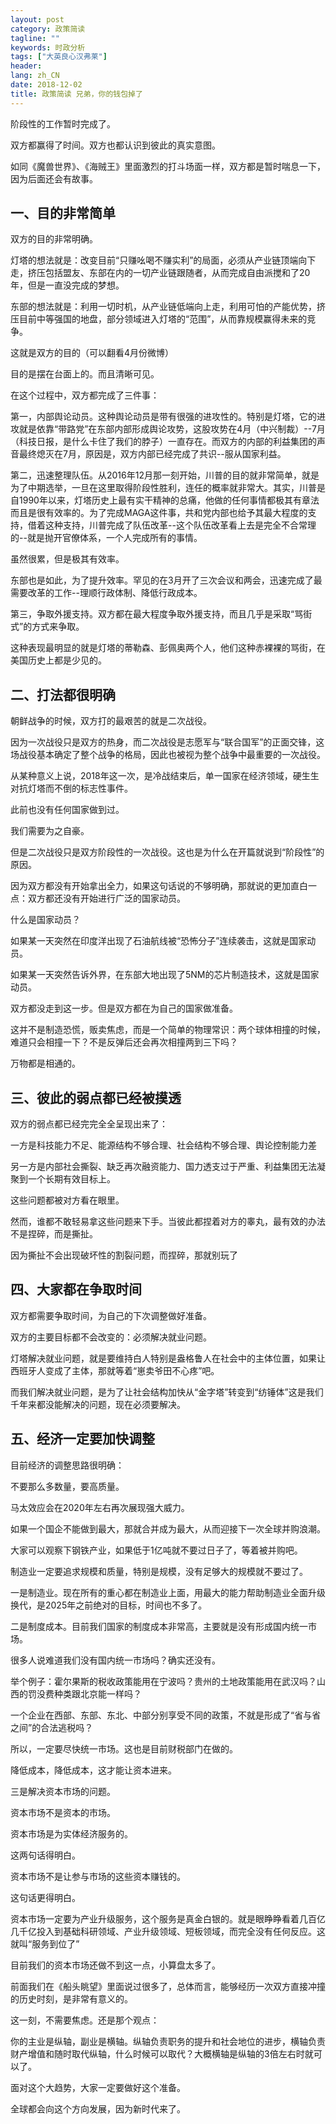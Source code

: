 ```yaml
---
layout: post
category: 政策简读
tagline: ""
keywords: 时政分析
tags: ["大英良心汉弗莱"]
header:
lang: zh_CN 
date: 2018-12-02
title: 政策简读 兄弟，你的钱包掉了
---
```


阶段性的工作暂时完成了。

双方都赢得了时间。双方也都认识到彼此的真实意图。

如同《魔兽世界》、《海贼王》里面激烈的打斗场面一样，双方都是暂时喘息一下，因为后面还会有故事。

## 一、目的非常简单

双方的目的非常明确。

灯塔的想法就是：改变目前“只赚吆喝不赚实利”的局面，必须从产业链顶端向下走，挤压包括盟友、东部在内的一切产业链跟随者，从而完成自由派搅和了20年，但是一直没完成的梦想。

东部的想法就是：利用一切时机，从产业链低端向上走，利用可怕的产能优势，挤压目前中等强国的地盘，部分领域进入灯塔的“范围”，从而靠规模赢得未来的竞争。

这就是双方的目的（可以翻看4月份微博）

目的是摆在台面上的。而且清晰可见。

在这个过程中，双方都完成了三件事：

第一，内部舆论动员。这种舆论动员是带有很强的进攻性的。特别是灯塔，它的进攻就是依靠“带路党”在东部内部形成舆论攻势，这股攻势在4月（中兴制裁）--7月（科技日报，是什么卡住了我们的脖子）一直存在。而双方的内部的利益集团的声音最终熄灭在7月，原因是，双方内部已经完成了共识--服从国家利益。

第二，迅速整理队伍。从2016年12月那一刻开始，川普的目的就非常简单，就是为了中期选举，一旦在这里取得阶段性胜利，连任的概率就非常大。其实，川普是自1990年以来，灯塔历史上最有实干精神的总痛，他做的任何事情都极其有章法而且是很有效率的。为了完成MAGA这件事，共和党内部也给予其最大程度的支持，借着这种支持，川普完成了队伍改革--这个队伍改革看上去是完全不合常理的--就是抛开官僚体系，一个人完成所有的事情。

虽然很累，但是极其有效率。

东部也是如此，为了提升效率。罕见的在3月开了三次会议和两会，迅速完成了最需要改革的工作--理顺行政体制、降低行政成本。

第三，争取外援支持。双方都在最大程度争取外援支持，而且几乎是采取“骂街式”的方式来争取。

这种表现最明显的就是灯塔的蒂勒森、彭佩奥两个人，他们这种赤裸裸的骂街，在美国历史上都是少见的。

## 二、打法都很明确

朝鲜战争的时候，双方打的最艰苦的就是二次战役。

因为一次战役只是双方的热身，而二次战役是志愿军与“联合国军”的正面交锋，这场战役基本确定了整个战争的格局，因此也被视为整个战争中最重要的一次战役。

从某种意义上说，2018年这一次，是冷战结束后，单一国家在经济领域，硬生生对抗灯塔而不倒的标志性事件。

此前也没有任何国家做到过。

我们需要为之自豪。

但是二次战役只是双方阶段性的一次战役。这也是为什么在开篇就说到“阶段性”的原因。

因为双方都没有开始拿出全力，如果这句话说的不够明确，那就说的更加直白一点：双方都还没有开始进行广泛的国家动员。

什么是国家动员？

如果某一天突然在印度洋出现了石油航线被“恐怖分子”连续袭击，这就是国家动员。

如果某一天突然告诉外界，在东部大地出现了5NM的芯片制造技术，这就是国家动员。

双方都没走到这一步。但是双方都在为自己的国家做准备。

这并不是制造恐慌，贩卖焦虑，而是一个简单的物理常识：两个球体相撞的时候，难道只会相撞一下？不是反弹后还会再次相撞两到三下吗？

万物都是相通的。

## 三、彼此的弱点都已经被摸透

双方的弱点都已经完完全全呈现出来了：

一方是科技能力不足、能源结构不够合理、社会结构不够合理、舆论控制能力差

另一方是内部社会撕裂、缺乏再次融资能力、国力透支过于严重、利益集团无法凝聚到一个长期有效目标上。

这些问题都被对方看在眼里。

然而，谁都不敢轻易拿这些问题来下手。当彼此都捏着对方的睾丸，最有效的办法不是捏碎，而是撕扯。

因为撕扯不会出现破坏性的割裂问题，而捏碎，那就别玩了

## 四、大家都在争取时间

双方都需要争取时间，为自己的下次调整做好准备。

双方的主要目标都不会改变的：必须解决就业问题。

灯塔解决就业问题，就是要维持白人特别是盎格鲁人在社会中的主体位置，如果让西班牙人变成了主体，那就等着“崽卖爷田不心疼”吧。

而我们解决就业问题，是为了让社会结构加快从“金字塔”转变到“纺锤体”这是我们千年来都没能解决的问题，现在必须要解决。

## 五、经济一定要加快调整

目前经济的调整思路很明确：

不要那么多数量，要高质量。

马太效应会在2020年左右再次展现强大威力。

如果一个国企不能做到最大，那就合并成为最大，从而迎接下一次全球并购浪潮。

大家可以观察下钢铁产业，如果低于1亿吨就不要过日子了，等着被并购吧。

制造业一定要追求规模和质量，特别是规模，没有足够大的规模就不要过了。

一是制造业。现在所有的重心都在制造业上面，用最大的能力帮助制造业全面升级换代，是2025年之前绝对的目标，时间也不多了。

二是制度成本。目前我们国家的制度成本非常高，主要就是没有形成国内统一市场。

很多人说难道我们没有国内统一市场吗？确实还没有。

举个例子：霍尔果斯的税收政策能用在宁波吗？贵州的土地政策能用在武汉吗？山西的罚没费种类跟北京能一样吗？

一个企业在西部、东部、东北、中部分别享受不同的政策，不就是形成了“省与省之间”的合法逃税吗？

所以，一定要尽快统一市场。这也是目前财税部门在做的。

降低成本，降低成本，这才能让资本进来。

三是解决资本市场的问题。

资本市场不是资本的市场。

资本市场是为实体经济服务的。

这两句话得明白。

资本市场不是让参与市场的这些资本赚钱的。

这句话更得明白。

资本市场一定要为产业升级服务，这个服务是真金白银的。就是眼睁睁看着几百亿几千亿投入到基础科研领域、产业升级领域、短板领域，而完全没有任何反应。这就叫“服务到位了”

目前我们的资本市场还做不到这一点，小算盘太多了。

前面我们在《船头眺望》里面说过很多了，总体而言，能够经历一次双方直接冲撞的历史时刻，是非常有意义的。

这一刻，不需要焦虑。还是那个观点：

你的主业是纵轴，副业是横轴。纵轴负责职务的提升和社会地位的进步，横轴负责财产增值和随时取代纵轴，什么时候可以取代？大概横轴是纵轴的3倍左右时就可以了。

面对这个大趋势，大家一定要做好这个准备。

全球都会向这个方向发展，因为新时代来了。

